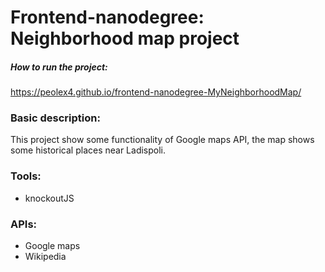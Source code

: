 # Frontend-nanodegree: Neighborhood map project

##### How to run the project:
https://peolex4.github.io/frontend-nanodegree-MyNeighborhoodMap/

### Basic description:
This project show some functionality of Google maps API, the map shows some historical places near Ladispoli.

### Tools:
* knockoutJS

### APIs:
* Google maps
* Wikipedia